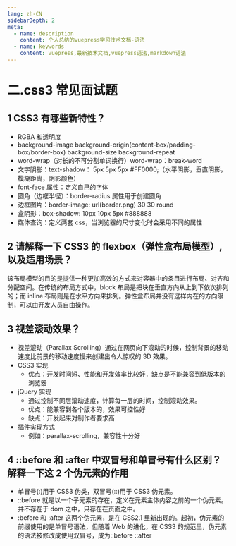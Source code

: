 ```yaml
---
lang: zh-CN
sidebarDepth: 2
meta:
  - name: description
    content: 个人总结的vuepress学习技术文档-语法
  - name: keywords
    content: vuepress,最新技术文档,vuepress语法,markdown语法
---
```


# 二.css3 常见面试题

## 1 CSS3 有哪些新特性？

- RGBA 和透明度
- background-image background-origin(content-box/padding-box/border-box) background-size background-repeat
- word-wrap（对长的不可分割单词换行）word-wrap：break-word
- 文字阴影：text-shadow： 5px 5px 5px #FF0000;（水平阴影，垂直阴影，模糊距离，阴影颜色）
- font-face 属性：定义自己的字体
- 圆角（边框半径）：border-radius 属性用于创建圆角
- 边框图片：border-image: url(border.png) 30 30 round
- 盒阴影：box-shadow: 10px 10px 5px #888888
- 媒体查询：定义两套 css，当浏览器的尺寸变化时会采用不同的属性

## 2 请解释一下 CSS3 的 flexbox（弹性盒布局模型）,以及适用场景？

该布局模型的目的是提供一种更加高效的方式来对容器中的条目进行布局、对齐和分配空间。在传统的布局方式中，block 布局是把块在垂直方向从上到下依次排列的；而 inline 布局则是在水平方向来排列。弹性盒布局并没有这样内在的方向限制，可以由开发人员自由操作。

## 3 视差滚动效果？

- 视差滚动（Parallax Scrolling）通过在网页向下滚动的时候，控制背景的移动速度比前景的移动速度慢来创建出令人惊叹的 3D 效果。
- CSS3 实现
  - 优点：开发时间短、性能和开发效率比较好，缺点是不能兼容到低版本的浏览器
- jQuery 实现
  - 通过控制不同层滚动速度，计算每一层的时间，控制滚动效果。
  - 优点：能兼容到各个版本的，效果可控性好
  - 缺点：开发起来对制作者要求高
- 插件实现方式
  - 例如：parallax-scrolling，兼容性十分好

## 4 ::before 和 :after 中双冒号和单冒号有什么区别？解释一下这 2 个伪元素的作用

- 单冒号(:)用于 CSS3 伪类，双冒号(::)用于 CSS3 伪元素。
- ::before 就是以一个子元素的存在，定义在元素主体内容之前的一个伪元素。并不存在于 dom 之中，只存在在页面之中。
- :before 和 :after 这两个伪元素，是在 CSS2.1 里新出现的。起初，伪元素的前缀使用的是单冒号语法，但随着 Web 的进化，在 CSS3 的规范里，伪元素的语法被修改成使用双冒号，成为::before ::after
